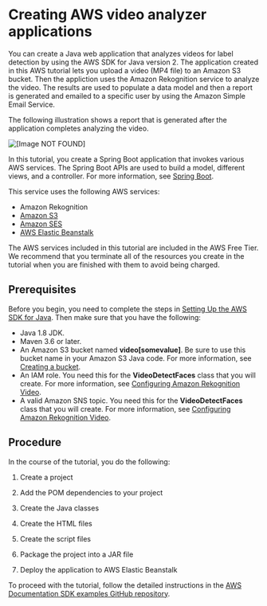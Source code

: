 # Creating AWS video analyzer applications<a name="stored-video-tutorial-v2"></a>

You can create a Java web application that analyzes videos for label detection by using the AWS SDK for Java version 2\. The application created in this AWS tutorial lets you upload a video \(MP4 file\) to an Amazon S3 bucket\. Then the appliction uses the Amazon Rekognition service to analyze the video\. The results are used to populate a data model and then a report is generated and emailed to a specific user by using the Amazon Simple Email Service\.

The following illustration shows a report that is generated after the application completes analyzing the video\.

![\[Image NOT FOUND\]](http://docs.aws.amazon.com/rekognition/latest/dg/images/v2-video-tutorial-table.png)

In this tutorial, you create a Spring Boot application that invokes various AWS services\. The Spring Boot APIs are used to build a model, different views, and a controller\. For more information, see [Spring Boot](https://spring.io/projects/spring-boot)\.

This service uses the following AWS services:
+ Amazon Rekognition
+ [Amazon S3](https://docs.aws.amazon.com/AmazonS3/latest/userguide/Welcome.html)
+ [Amazon SES](https://docs.aws.amazon.com/ses/latest/dg/Welcome.html)
+ [AWS Elastic Beanstalk](https://docs.aws.amazon.com/elasticbeanstalk/latest/dg/Welcome.html)

The AWS services included in this tutorial are included in the AWS Free Tier\. We recommend that you terminate all of the resources you create in the tutorial when you are finished with them to avoid being charged\.

## Prerequisites<a name="stored-video-tutorial-prerequisites"></a>

Before you begin, you need to complete the steps in [Setting Up the AWS SDK for Java](https://docs.aws.amazon.com/sdk-for-java/latest/developer-guide/setup.html)\. Then make sure that you have the following: 
+ Java 1\.8 JDK\.
+ Maven 3\.6 or later\.
+ An Amazon S3 bucket named **video\[somevalue\]**\. Be sure to use this bucket name in your Amazon S3 Java code\. For more information, see [Creating a bucket](https://docs.aws.amazon.com/AmazonS3/latest/userguide/creating-bucket.html)\.
+ An IAM role\. You need this for the **VideoDetectFaces** class that you will create\. For more information, see [Configuring Amazon Rekognition Video](https://docs.aws.amazon.com/rekognition/latest/dg/api-video-roles.html)\.
+ A valid Amazon SNS topic\. You need this for the **VideoDetectFaces** class that you will create\. For more information, see [Configuring Amazon Rekognition Video](https://docs.aws.amazon.com/rekognition/latest/dg/api-video-roles.html)\.

## Procedure<a name="stored-video-tutorial-procedure"></a>

In the course of the tutorial, you do the following:

1. Create a project

1. Add the POM dependencies to your project

1. Create the Java classes

1. Create the HTML files

1. Create the script files

1. Package the project into a JAR file

1. Deploy the application to AWS Elastic Beanstalk

To proceed with the tutorial, follow the detailed instructions in the [AWS Documentation SDK examples GitHub repository](https://github.com/awsdocs/aws-doc-sdk-examples/tree/master/javav2/usecases/video_analyzer_application)\.